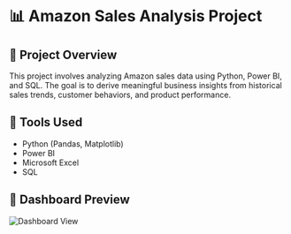 # 📊 Amazon Sales Analysis Project

## 📝 Project Overview
This project involves analyzing Amazon sales data using Python, Power BI, and SQL. The goal is to derive meaningful business insights from historical sales trends, customer behaviors, and product performance.

## 🧰 Tools Used
- Python (Pandas, Matplotlib)
- Power BI
- Microsoft Excel
- SQL


 ## 📸 Dashboard Preview
![Dashboard View](screenshots/dashboard_view.png)
